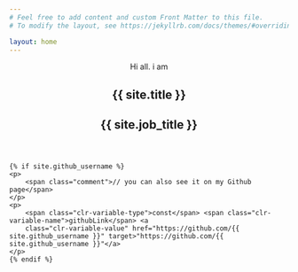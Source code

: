 ```yaml
---
# Feel free to add content and custom Front Matter to this file.
# To modify the layout, see https://jekyllrb.com/docs/themes/#overriding-theme-defaults

layout: home
---
```


<article class="page presentation">
    <header>
        <p>Hi all. i am</p>
        <h1>{{ site.title }}</h1>
        <h2>{{ site.job_title }}</h2>
    </header>

    {% if site.github_username %}
    <p>
        <span class="comment">// you can also see it on my Github page</span>
    </p>
    <p>
        <span class="clr-variable-type">const</span> <span class="clr-variable-name">githubLink</span> <a
        class="clr-variable-value" href="https://github.com/{{ site.github_username }}" target>"https://github.com/{{ site.github_username }}"</a>
    </p>
    {% endif %}
</article>
